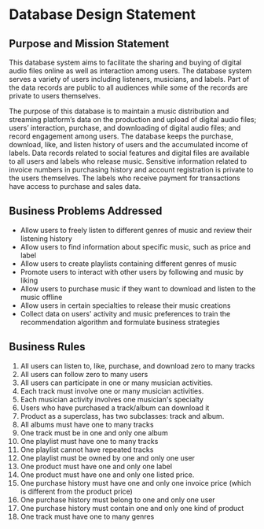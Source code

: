 # Database Design Statement

## Purpose and Mission Statement

This database system aims to facilitate the sharing and buying of digital audio files online as well as interaction among users. The database system serves a variety of users including listeners, musicians, and labels. Part of the data records are public to all audiences while some of the records are private to users themselves.

The purpose of this database is to maintain a music distribution and streaming platform’s data on the production and upload of digital audio files; users’ interaction, purchase, and downloading of digital audio files; and record engagement among users. The database keeps the purchase, download, like, and listen history of users and the accumulated income of labels. Data records related to social features and digital files are available to all users and labels who release music. Sensitive information related to invoice numbers in purchasing history and account registration is private to the users themselves. The labels who receive payment for transactions have access to purchase and sales data. 

## Business Problems Addressed

  * Allow users to freely listen to different genres of music and review their listening history
  * Allow users to find information about specific music, such as price and label
  * Allow users to create playlists containing different genres of music
  * Promote users to interact with other users by following and music by liking
  * Allow users to purchase music if they want to download and listen to the music offline
  * Allow users in certain specialties to release their music creations
  * Collect data on users' activity and music preferences to train the recommendation algorithm and formulate business strategies

## Business Rules

1. All users can listen to, like, purchase, and download zero to many tracks
2. All users can follow zero to many users
3. All users can participate in one or many musician activities.
4. Each track must involve one or many musician activities.
5. Each musician activity involves one musician's specialty
6. Users who have purchased a track/album can download it
7. Product as a superclass, has two subclasses: track and album.
8. All albums must have one to many tracks
9. One track must be in one and only one album
10. One playlist must have one to many tracks
11. One playlist cannot have repeated tracks
12. One playlist must be owned by one and only one user
13. One product must have one and only one label
14. One product must have one and only one listed price.
15. One purchase history must have one and only one invoice price (which is different from the product price)
16. One purchase history must belong to one and only one user
17. One purchase history must contain one and only one kind of product
18. One track must have one to many genres
